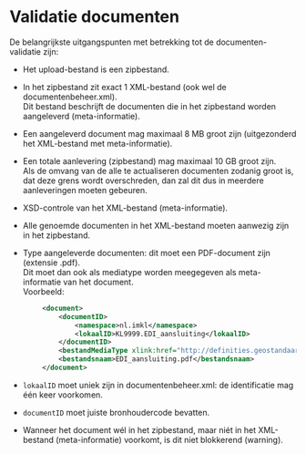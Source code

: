 ﻿# Validatie documenten

De belangrijkste uitgangspunten met betrekking tot de documenten-validatie zijn:

- Het upload-bestand is een zipbestand.

- In het zipbestand zit exact 1 XML-bestand (ook wel de documentenbeheer.xml).  \
Dit bestand beschrijft de documenten die in het zipbestand worden aangeleverd (meta-informatie).

- Een aangeleverd document mag maximaal 8 MB groot zijn (uitgezonderd het XML-bestand met meta-informatie).

- Een totale aanlevering (zipbestand) mag maximaal 10 GB groot zijn.  \
Als de omvang van de alle te actualiseren documenten zodanig groot is, dat deze grens wordt overschreden, dan zal dit dus in meerdere aanleveringen moeten gebeuren.

- XSD-controle van het XML-bestand (meta-informatie).

- Alle genoemde documenten in het XML-bestand moeten aanwezig zijn in het zipbestand.

- Type aangeleverde documenten: dit moet een PDF-document zijn (extensie .pdf).  \
Dit moet dan ook als mediatype worden meegegeven als meta-informatie van het document.  \
Voorbeeld:
```xml
        <document>
            <documentID>
                <namespace>nl.imkl</namespace>
                <lokaalID>KL9999.EDI_aansluiting</lokaalID>
            </documentID>
            <bestandMediaType xlink:href="http://definities.geostandaarden.nl/imkl2015/id/waarde/BestandMediaTypeValue/PDF"/>
            <bestandsnaam>EDI_aansluiting.pdf</bestandsnaam>
        </document>
```

- `lokaalID` moet uniek zijn in documentenbeheer.xml: de identificatie mag één keer voorkomen.

- `documentID` moet juiste bronhoudercode bevatten.

- Wanneer het document wél in het zipbestand, maar niét in het XML-bestand (meta-informatie) voorkomt, is dit niet blokkerend (warning).
